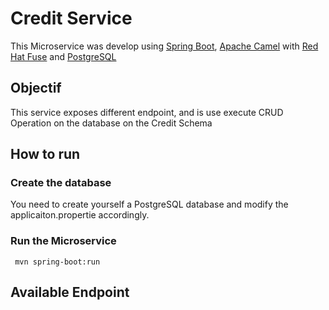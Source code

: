# Credit Service

This Microservice was develop using [Spring Boot](https://spring.io/projects/spring-boot), [Apache Camel](https://camel.apache.org/) with [Red Hat Fuse](https://www.redhat.com/en/technologies/jboss-middleware/fuse) and [PostgreSQL](https://www.postgresql.org/)

## Objectif

This service exposes different endpoint, and is use execute CRUD Operation on the database on the Credit Schema

## How to run

### Create the database
You need to create yourself a PostgreSQL database and modify the applicaiton.propertie accordingly.

### Run the Microservice

```
 mvn spring-boot:run
 ```

## Available Endpoint

